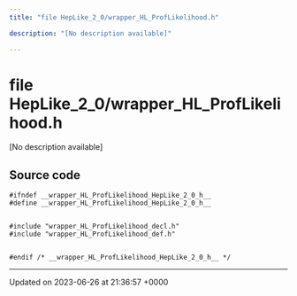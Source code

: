 ```yaml
---
title: "file HepLike_2_0/wrapper_HL_ProfLikelihood.h"

description: "[No description available]"

---
```


# file HepLike_2_0/wrapper_HL_ProfLikelihood.h

[No description available]




## Source code

```
#ifndef __wrapper_HL_ProfLikelihood_HepLike_2_0_h__
#define __wrapper_HL_ProfLikelihood_HepLike_2_0_h__


#include "wrapper_HL_ProfLikelihood_decl.h"
#include "wrapper_HL_ProfLikelihood_def.h"


#endif /* __wrapper_HL_ProfLikelihood_HepLike_2_0_h__ */
```


-------------------------------

Updated on 2023-06-26 at 21:36:57 +0000
